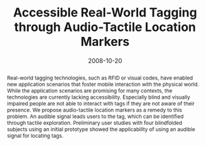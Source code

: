 ---
abstract: Real-world tagging technologies, such as RFID or visual codes, have enabled
  new application scenarios that foster mobile interaction with the physical world.
  While the application scenarios are promising for many contexts, the technologies
  are currently lacking accessibility. Especially blind and visually impaired people
  are not able to interact with tags if they are not aware of their presence. We propose
  audio-tactile location  markers as a remedy to this problem. An audible signal leads
  users to the tag, which can be identified through tactile exploration. Preliminary
  user studies with four blindfolded subjects using an initial prototype showed the
  applicability of using an audible signal for locating tags.
authors:
- Martin Tomitsch
- Richard Schlögl
- Thomas Grechenig
- Christoph Wimmer
- Thomas Költringer
date: '2008-10-20'
featured: false
links:
- name: Publik
  url: https://publik.tuwien.ac.at/showentry.php?ID=172306&lang=2
publication: 'Vortrag: Nordic conference on Human-computer interaction (NordiCHI''08),
  Lund, Sweden; 20.10.2008 - 22.10.2008; in: "Proceedings of the Nordic conference
  on Human-computer interaction", (2008), ISBN: 978-1-59593-704-9'
publication_types:
- '1'
publishDate: '2008-10-20'
title: Accessible Real-World Tagging through Audio-Tactile Location Markers
url_pdf: ''
---